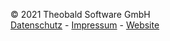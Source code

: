 © 2021 Theobald Software GmbH  
[Datenschutz](https://theobald-software.com/datenschutz/) - 
[Impressum](https://theobald-software.com/impressum/) - 
[Website](https://theobald-software.com/)

